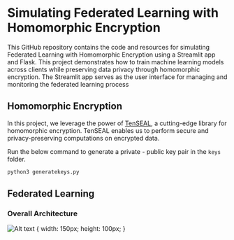 # Simulating Federated Learning with Homomorphic Encryption

This GitHub repository contains the code and resources for simulating Federated Learning with Homomorphic Encryption using a Streamlit app and Flask. This project demonstrates how to train machine learning models across clients while preserving data privacy through homomorphic encryption. The Streamlit app serves as the user interface for managing and monitoring the federated learning process

## Homomorphic Encryption
In this project, we leverage the power of [TenSEAL](https://github.com/OpenMined/TenSEAL), a cutting-edge library for homomorphic encryption. TenSEAL enables us to perform secure and privacy-preserving computations on encrypted data.

Run the below command to generate a private - public key pair in the `keys` folder.

```bash 
python3 generatekeys.py 
```

## Federated Learning

### Overall Architecture

![Alt text](image.png) {
    width: 150px;
    height: 100px;
}